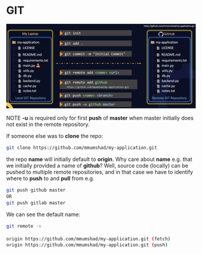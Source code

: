 # GIT

![Git](images/git.png)

NOTE **-u** is required only for first **push** of **master** when master initially does not exist in the remote repository.

If someone else was to **clone** the repo:

```bash
git clone https://github.com/mmumshad/my-application.git
```

the repo **name** will initially default to **origin**. Why care about **name** e.g. that we initially provided a name of **github**? Well, source code (locally) can be pushed to multiple remote repositories, and in that case we have to identify where to **push** to and **pull** from e.g.

```bash
git push github master
OR
git push gitlab master
```

We can see the default name:

```bash
git remote -v

origin https://github.com/mmumshad/my-application.git (fetch)
origin https://github.com/mmumshad/my-application.git (push)
```

